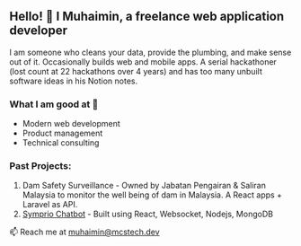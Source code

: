 ## Hello! 👋  I Muhaimin, a freelance web application developer
I am someone who cleans your data, provide the plumbing, and make sense out of it. Occasionally builds web and mobile apps. A serial hackathoner (lost count at 22 hackathons over 4 years) and has too many unbuilt software ideas in his Notion notes.


### What I am good at 💪
- Modern web development
- Product management
- Technical consulting

### Past Projects:
1. Dam Safety Surveillance - Owned by Jabatan Pengairan & Saliran Malaysia to monitor the well being of dam in Malaysia. A React apps + Laravel as API.
2. [Symprio Chatbot](www.symprio.com) - Built using React, Websocket, Nodejs, MongoDB

📫 Reach me at muhaimin@mcstech.dev 
